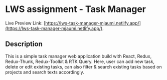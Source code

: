 # LWS assignment - Task Manager

Live Preview Link: [https://lws-task-manager-mjaumi.netlify.app/](https://lws-task-manager-mjaumi.netlify.app/).

## Description

This is a simple task manager web application build with React, Redux, Redux-Thunk, Redux-Toolkit & RTK Query. Here, user can add new task, delete or edit existing tasks, can also filter & search existing tasks based on projects and search texts accordingly.
